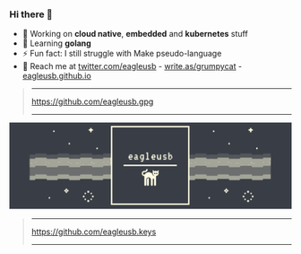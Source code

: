 ### Hi there 👋

- 🔭 Working on **cloud native**, **embedded** and **kubernetes** stuff
- 🌱 Learning **golang**
- ⚡ Fun fact: I still struggle with Make pseudo-language
- 💬 Reach me at [twitter.com/eagleusb](https://twitter.com/eagleusb) - [write.as/grumpycat](https://write.as/grumpycat/) - [eagleusb.github.io](https://eagleusb.github.io)

> ___
> https://github.com/eagleusb.gpg
> ___

[![eagleusb logo](https://raw.githubusercontent.com/eagleusb/eagleusb/master/logo/github_banner.gif)](https://eagleusb.github.io/)

> ___
> https://github.com/eagleusb.keys
> ___

